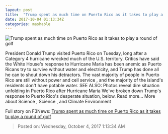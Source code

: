 ```yaml
---
layout: post
title:  "Trump spent as much time on Puerto Rico as it takes to play a round of golf"
date: 2017-10-04 01:13:34Z
categories: mashable
---
```


![Trump spent as much time on Puerto Rico as it takes to play a round of golf](https://i.amz.mshcdn.com/jMnNx4dSfynmDWCKoOSYA5EANv8=/1200x630/2017%2F10%2F04%2F1e%2F3a5d95457acf4f5eb7ae79aa21812c2b.837de.jpg)

President Donald Trump visited Puerto Rico on Tuesday, long after a Category 4 hurricane wrecked much of the U.S. territory. Critics have said the White House's response to Hurricane Maria has been anemic as Puerto Ricans try to survive without water and electricity, and Trump has done all he can to shout down his detractors. The vast majority of people in Puerto Rico are still without power and cell service , and the majority of the island's residents don't have potable water. SEE ALSO: Photos reveal dire situation unfolding in Puerto Rico after Hurricane Maria We've broken down Trump's response to Puerto Rico's desperate situation, below. Read more... More about Science , Science , and Climate Environment


Full story on F3News: [Trump spent as much time on Puerto Rico as it takes to play a round of golf](http://www.f3nws.com/n/QJDey)

> Posted on: Wednesday, October 4, 2017 1:13:34 AM

